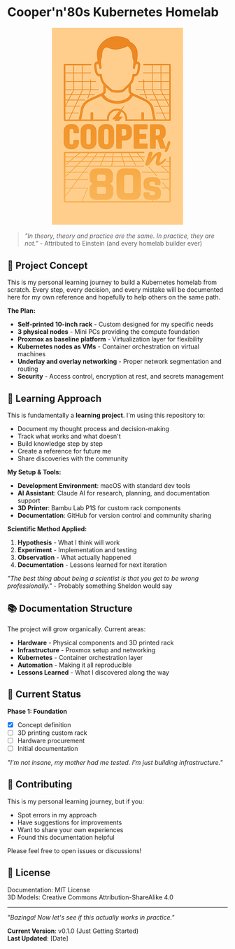 # Cooper'n'80s Kubernetes Homelab

<p align="center">
  <img src="assets/cooper-n-80s_500px.png" alt="Cooper'n'80s Logo" width="300"/>
</p>

> *"In theory, theory and practice are the same. In practice, they are not."* - Attributed to Einstein (and every homelab builder ever)

## 🎯 Project Concept

This is my personal learning journey to build a Kubernetes homelab from scratch. Every step, every decision, and every mistake will be documented here for my own reference and hopefully to help others on the same path.

**The Plan:**
- **Self-printed 10-inch rack** - Custom designed for my specific needs
- **3 physical nodes** - Mini PCs providing the compute foundation  
- **Proxmox as baseline platform** - Virtualization layer for flexibility
- **Kubernetes nodes as VMs** - Container orchestration on virtual machines
- **Underlay and overlay networking** - Proper network segmentation and routing
- **Security** - Access control, encryption at rest, and secrets management

## 🧪 Learning Approach

This is fundamentally a **learning project**. I'm using this repository to:

- Document my thought process and decision-making
- Track what works and what doesn't
- Build knowledge step by step
- Create a reference for future me
- Share discoveries with the community

**My Setup & Tools:**
- **Development Environment**: macOS with standard dev tools
- **AI Assistant**: Claude AI for research, planning, and documentation support
- **3D Printer**: Bambu Lab P1S for custom rack components
- **Documentation**: GitHub for version control and community sharing

**Scientific Method Applied:**
1. **Hypothesis** - What I think will work
2. **Experiment** - Implementation and testing  
3. **Observation** - What actually happened
4. **Documentation** - Lessons learned for next iteration

*"The best thing about being a scientist is that you get to be wrong professionally."* - Probably something Sheldon would say

## 📚 Documentation Structure

The project will grow organically. Current areas:

- **Hardware** - Physical components and 3D printed rack
- **Infrastructure** - Proxmox setup and networking
- **Kubernetes** - Container orchestration layer
- **Automation** - Making it all reproducible
- **Lessons Learned** - What I discovered along the way

## 🚀 Current Status

**Phase 1: Foundation**
- [x] Concept definition
- [ ] 3D printing custom rack
- [ ] Hardware procurement
- [ ] Initial documentation

*"I'm not insane, my mother had me tested. I'm just building infrastructure."*

## 🤝 Contributing

This is my personal learning journey, but if you:
- Spot errors in my approach
- Have suggestions for improvements  
- Want to share your own experiences
- Found this documentation helpful

Please feel free to open issues or discussions!

## 📄 License

Documentation: MIT License  
3D Models: Creative Commons Attribution-ShareAlike 4.0

---

*"Bazinga! Now let's see if this actually works in practice."*

**Current Version**: v0.1.0 (Just Getting Started)  
**Last Updated**: [Date]